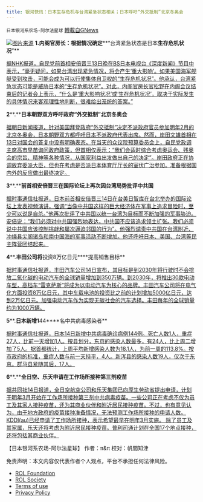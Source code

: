 ```yaml
---
title: 银河快讯：日本生存危机与台湾紧急状态相关；日本呼吁“外交抵制”北京冬奥会
---
```

`日本银河系农场-阿尔法星球` [轉載自GNews](https://gnews.org/zh-hans/1762274/)

![](https://assets.gnews.org/wp-content/uploads/2021/12/图片1-83.png)[图片来源](https://www.asahi.com/)
**1.****内阁官房长：根据****情况确定****“台湾紧急状态是日本****生存危机状况****”**

[据NHK报道，自民党前首相安倍晋三13日晚在BS日本电视台《深度新闻》节目中表示，“毫无疑问，如果台湾出现紧急情况，将会产生‘重大影响’。如果美国海军舰艇受到攻击，可能会成为可以行使集体自卫权的“生存危机状况”。他承认，台湾紧急状态可能是威胁日本的“生存危机状况”。对此，内阁官房长官松野在内阁会议结束后的记者会上表示，“什么是‘重大影响状况’或‘生存危机状况’，取决于实际发生的具体情况来客观理性地判断，很难给出笼统的答案。”](https://www3.nhk.or.jp/news/html/20211214/k10013387611000.html)

**2****.****日本朝野双方呼吁政府“外交抵制”北京冬奥会**

[据朝日新闻报道，针对美国拜登政府“外交抵制”决定不派政府官员参加明年2月的北京冬奥会，日本朝野双方都呼吁日本不派政府代表出席。然而，岸田文雄首相在13日对国会的答复中没有明确表态。在当天的众议院预算委员会上，自民党政调主席高市早苗询问政府政策，但首相仅表示：“我们会适时综合考虑奥运会、残奥会的宗旨、精神等各种情况，从国家利益出发做出自己的决定”。岸田政府正在协调放弃委派大臣，但也在考虑是否派日本体育厅厅长的室伏广治参加。准备根据国内外的反应做出最终决定。](https://news.yahoo.co.jp/articles/f34a5175284554527c0d6e848bd0eb299a9fbc2d)

**3****.****前首相安倍晋三在国际论坛上再次因台湾局势批评中共国**

[据时事通信社报道，日本前首相安倍晋三14日在台美日智库在台北举办的国际论坛上发表视频演讲，强调“当像中共国这样的巨大经济体在军事上追求冒险时，至少可以说是自杀。”他再次批评了中共国以统一台湾为目标而不断加强的军事胁迫。安倍说：“我们必须对中共国强烈地表达，中共国不应该追求领土扩张。我们必须说中共国应该控制挑衅和屡次逼迫邻国的行为”。他强烈谴责中共国在台湾附近、冲绳县尖阁诸岛和南中国海的军事活动不断增加。他还呼吁日本、美国、台湾等民主阵营团结起来。](https://news.yahoo.co.jp/articles/835b0d66efbe1ec15a382986fbf5fa9b54a064a7)

**4****.****丰田公司将****投资8万亿日元****提高销售目标**

[据时事通信社报道，丰田汽车公司14日宣布，其目标是到2030年将行驶时不会排放二氧化碳的电动汽车的全球销量增加到350万辆。到2030年，将推出30款电动车型，高档车“雷克萨斯”将成为以电动汽车为核心的品牌。丰田汽车公司将在电气化方面投资8万亿日元，其中车载电池的投资比之前的计划增加5000亿日元，达到2万亿日元。加强电动汽车作为实现无碳社会的汽车选择。丰田每年的全球销量约为1000万辆。](https://sp.m.jiji.com/article/show/2675724)

**5****.****日本新增1****44****名中共病毒感染者**

[据时事通信社报道，日本14日新增中共病毒确诊病例144例。死亡人数1人，重症27人，比前一天增加1人。按县划分，东京的感染人数最多，有24人，比上周二增加了5人。据首都统计，上周平均新增感染人数为18.1人，为前一周的113.8%。按市政府的标准，重症人数与前一天持平，4人。新泻县的感染人数19人，仅次于东京。群马县紧随其后，17人。](https://sp.m.jiji.com/article/show/2675753)

**6****.****全日空、乐天申请在工作场所接种第三剂疫苗**

[据共同社14日报道，全日空航空公司和乐天集团已向厚生劳动省提出申请，计划于明年3月开始在工作场所接种第三剂中共病毒疫苗。一些公司正在考虑不仅为员工及其家人接种疫苗，还为其商业伙伴和附近居民接种疫苗。不过，也有意见认为，由于地方政府的疫苗接种准备情况，无法预测工作场所接种的申请人数。KDDI(au)已经申请了工作场所接种，表示希望最早在明年3月实施。 除了员工及其家属，乐天还将考虑为附近居民接种疫苗。普利司通计划在全国17个地点接种，还将包括其商业伙伴。](https://news.yahoo.co.jp/articles/fa993cba5fd90076b64f3ad611463ba0d8eff05d)

【日本银河系农场-阿尔法星球】
作者：π&π
校对：帆間知津

 

免责声明：本文内容仅代表作者个人观点，平台不承担任何法律风险。

- [ROL Foundation](https://rolfoundation.org/)
- [ROL Society](https://rolsociety.org/)
- [Terms of use](https://gnews.org/terms-of-use-3/)
- [Privacy Policy](https://gnews.org/privacy-policy/)
